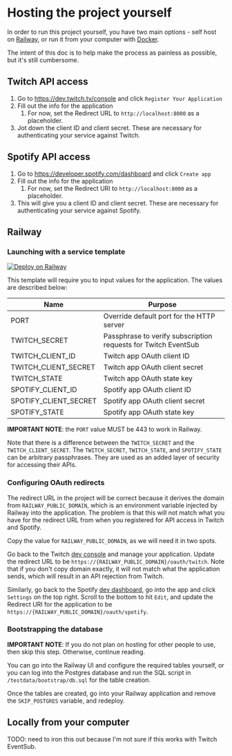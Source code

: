 Hosting the project yourself
============================
In order to run this project yourself, you have two main options - self host on [Railway](https://railway.app), 
or run it from your computer with [Docker](https://www.docker.com).

The intent of this doc is to help make the process as painless as possible, but it's still cumbersome. 

## Twitch API access
1. Go to https://dev.twitch.tv/console and click `Register Your Application`
1. Fill out the info for the application
    1. For now, set the Redirect URL to `http://localhost:8000` as a placeholder. 
1. Jot down the client ID and client secret. These are necessary for authenticating your service against Twitch.

## Spotify API access
1. Go to https://developer.spotify.com/dashboard and click `Create app`
1. Fill out the info for the application
    1. For now, set the Redirect URI to `http://localhost:8000` as a placeholder.
1. This will give you a client ID and client secret. These are necessary for authenticating your service against Spotify.

## Railway
### Launching with a service template

[![Deploy on Railway](https://railway.app/button.svg)](https://railway.app/template/DoTt23?referralCode=a3qIN3)

This template will require you to input values for the application. The values are described below:

| Name                  | Purpose                                                          |
| --------------------- | ---------------------------------------------------------------- |
| PORT                  | Override default port for the HTTP server                        |
| TWITCH_SECRET         | Passphrase to verify subscription requests for Twitch EventSub   |
| TWITCH_CLIENT_ID      | Twitch app OAuth client ID                                       |
| TWITCH_CLIENT_SECRET  | Twitch app OAuth client secret                                   |
| TWITCH_STATE          | Twitch app OAuth state key                                       |
| SPOTIFY_CLIENT_ID     | Spotify app OAuth client ID                                      |
| SPOTIFY_CLIENT_SECRET | Spotify app OAuth client secret                                  |
| SPOTIFY_STATE         | Spotify app OAuth state key                                      |

**IMPORTANT NOTE**: the `PORT` value MUST be 443 to work in Railway.

Note that there is a difference between the `TWITCH_SECRET` and the `TWITCH_CLIENT_SECRET`. 
The `TWITCH_SECRET`, `TWITCH_STATE`, and `SPOTIFY_STATE` can be arbitrary passphrases. They are used as an added
layer of security for accessing their APIs. 

### Configuring OAuth redirects
The redirect URL in the project will be correct because it derives the domain from `RAILWAY_PUBLIC_DOMAIN`, 
which is an environment variable injected by Railway into the application. The problem is that this will not
match what you have for the redirect URL from when you registered for API access in Twitch and Spotify.

Copy the value for `RAILWAY_PUBLIC_DOMAIN`, as we will need it in two spots.

Go back to the Twitch [dev console](https://dev.twitch.tv/console) and manage your application. Update the
redirect URL to be `https://{RAILWAY_PUBLIC_DOMAIN}/oauth/twitch`. Note that if you don't copy domain exactly,
it will not match what the application sends, which will result in an API rejection from Twitch.

Similarly, go back to the Spotify [dev dashboard](https://developer.spotify.com/dashboard), go into the app and click
`Settings` on the top right. Scroll to the bottom to hit `Edit`, and update the Redirect URI for the application to be
`https://{RAILWAY_PUBLIC_DOMAIN}/oauth/spotify`.  

### Bootstrapping the database

**IMPORTANT NOTE**:
If you do not plan on hosting for other people to use, then skip this step. Otherwise, continue reading.

You can go into the Railway UI and configure the required tables yourself, or you can
log into the Postgres database and run the SQL script in `/testdata/bootstrap/db.sql` for
the table creation.

Once the tables are created, go into your Railway application and remove the `SKIP_POSTGRES` variable, and 
redeploy.

## Locally from your computer

TODO: need to iron this out because I'm not sure if this works with Twitch EventSub. 
